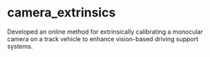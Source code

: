 # camera_extrinsics
Developed an online method for extrinsically calibrating a monocular camera on a track vehicle to enhance vision-based driving support systems. 
